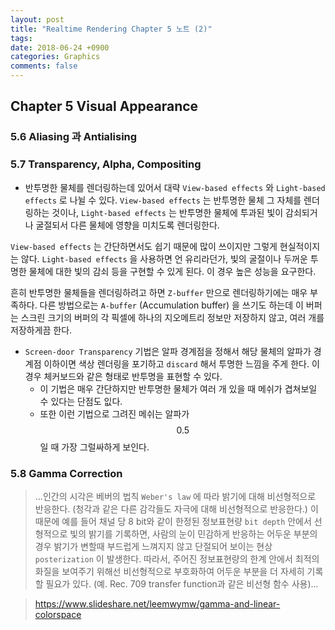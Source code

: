 ```yaml
---
layout: post
title: "Realtime Rendering Chapter 5 노트 (2)"
tags: 
date: 2018-06-24 +0900
categories: Graphics
comments: false
---
```

<script type="text/javascript"
    src="http://cdn.mathjax.org/mathjax/latest/MathJax.js?config=TeX-AMS-MML_HTMLorMML">
</script>

## Chapter 5 Visual Appearance

### 5.6 Aliasing 과 Antialising

### 5.7 Transparency, Alpha, Compositing

* 반투명한 물체를 렌더링하는데 있어서 대략 `View-based effects` 와 `Light-based effects` 로 나뉠 수 있다. `View-based effects` 는 반투명한 물체 그 자체를 렌더링하는 것이나, `Light-based effects` 는 반투명한 물체에 투과된 빛이 감쇠되거나 굴절되서 다른 물체에 영향을 미치도록 렌더링한다.

`View-based effects` 는 간단하면서도 쉽기 때문에 많이 쓰이지만 그렇게 현실적이지는 않다. `Light-based effects` 을 사용하면 언 유리라던가, 빛의 굴절이나 두꺼운 투명한 물체에 대한 빛의 감쇠 등을 구현할 수 있게 된다. 이 경우 높은 성능을 요구한다.

흔히 반투명한 물체들을 렌더링하려고 하면 `Z-buffer` 만으로 렌더링하기에는 매우 부족하다. 다른 방법으로는 `A-buffer` (Accumulation buffer) 을 쓰기도 하는데 이 버퍼는 스크린 크기의 버퍼의 각 픽셀에 하나의 지오메트리 정보만 저장하지 않고, 여러 개를 저장하게끔 한다.

* `Screen-door Transparency` 기법은 알파 경계점을 정해서 해당 물체의 알파가 경계점 이하이면 색상 렌더링을 포기하고 `discard` 해서 투명한 느낌을 주게 한다. 이 경우 체커보드와 같은 형태로 반투명을 표현할 수 있다. 
  * 이 기법은 매우 간단하지만 반투명한 물체가 여러 개 있을 때 메쉬가 겹쳐보일 수 있다는 단점도 잆다. 
  * 또한 이런 기법으로 그려진 메쉬는 알파가 $$ 0.5 $$ 일 때 가장 그럴싸하게 보인다.



### 5.8 Gamma Correction

> ...인간의 시각은 베버의 법칙 `Weber's law` 에 따라 밝기에 대해 비선형적으로 반응한다. (청각과 같은 다른 감각들도 자극에 대해 비선형적으로 반응한다.) 이 때문에 예를 들어 채널 당 8 bit와 같이 한정된 정보표현량 `bit depth` 안에서 선형적으로 빛의 밝기를 기록하면, 사람의 눈이 민감하게 반응하는 어두운 부분의 경우 밝기가 변할때 부드럽게 느껴지지 않고 단절되어 보이는 현상 `posterization` 이 발생한다. 따라서, 주어진 정보표현량의 한계 안에서 최적의 화질을 보여주기 위해선 비선형적으로 부호화하여 어두운 부분을 더 자세히 기록할 필요가 있다. (예. Rec. 709 transfer function과 같은 비선형 함수 사용)...

> https://www.slideshare.net/leemwymw/gamma-and-linear-colorspace

